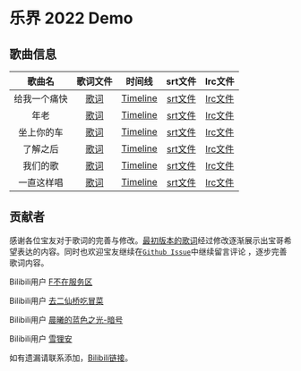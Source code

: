# 乐界 2022 Demo

## 歌曲信息

| 歌曲名 | 歌词文件 | 时间线 | srt文件 | lrc文件 |
| :--: | :--: | :--: | :--: | :--: |
| 给我一个痛快 | [歌词](./给我一个痛快.md) | [Timeline](./给我一个痛快Timeline.txt) | [srt文件](./给我一个痛快.srt) | [lrc文件](./给我一个痛快.lrc) |
| 年老 | [歌词](./年老.md) | [Timeline](./年老Timeline.txt) | [srt文件](./年老.srt) | [lrc文件](./年老.lrc) |
| 坐上你的车 | [歌词](./坐上你的车.md) | [Timeline](./坐上你的车Timeline.txt) | [srt文件](./坐上你的车.srt) | [lrc文件](./坐上你的车.lrc) |
| 了解之后 | [歌词](./了解之后.md) | [Timeline](./了解之后Timeline.txt) | [srt文件](./了解之后.srt) | [lrc文件](./了解之后.lrc) |
| 我们的歌 | [歌词](./我们的歌.md) | [Timeline](./我们的歌Timeline.txt) | [srt文件](./我们的歌.srt) | [lrc文件](./我们的歌.lrc) |
| 一直这样唱 | [歌词](./一直这样唱.md) | [Timeline](./一直这样唱Timeline.txt) | [srt文件](./一直这样唱.srt) | [lrc文件](./一直这样唱.lrc) |

## 贡献者

感谢各位宝友对于歌词的完善与修改。[最初版本的歌词](https://www.bilibili.com/video/BV18u411y7my/)经过修改逐渐展示出宝哥希望表达的内容。同时也欢迎宝友继续在[`Github Issue`](https://github.com/EternallyAscend/lyrics/issues)中继续留言评论  ，逐步完善歌词内容。

Bilibili用户 [F不在服务区](https://space.bilibili.com/598752578)

Bilibili用户 [去二仙桥吃冒菜](https://space.bilibili.com/179834369)

Bilibili用户 [晨曦的蓝色之光-暗号](https://space.bilibili.com/282484247)

Bilibili用户 [雪狸安](https://space.bilibili.com/326492844)

如有遗漏请联系添加，[Bilibili链接](https://space.bilibili.com/586089080)。

